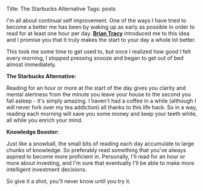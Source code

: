 Title: The Starbucks Alternative
Tags: posts



I'm all about continual self improvement. One of the ways I have tried to
become a better me has been by waking up as early as possible in order to read
for at least one hour per day. **[Brian
Tracy](http://www.youtube.com/watch?v=6Pz03hNEVTE)** introduced me to this
idea and I promise you that it truly makes the start to your day a whole lot
better.



This took me some time to get used to, but once I realized how good I felt
every morning, I stopped pressing snooze and began to get out of bed almost
immediately.







**The Starbucks Alternative:**



Reading for an hour or more at the start of the day gives you clarity and
mental alertness from the minute you leave your house to the second you fall
asleep - it's simply amazing. I haven't had a coffee in a while (although I
will never fork over my tea addiction) all thanks to this life hack. So in a
way, reading each morning will save you some money and keep your teeth white,
all while you enrich your mind.







**Knowledge Booster:**



Just like a snowball, the small bits of reading each day accumulate to large
chunks of knowledge. So preferably read something that you've always aspired
to become more proficient in. Personally, I'll read for an hour or more about
investing, and I'm sure that eventually I'll be able to make more intelligent
investment decisions.







So give it a shot, you'll never know until you try it.

